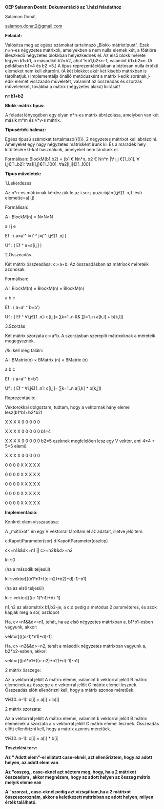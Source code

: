 **OEP Salamon Donát: Dokumentáció az 1.házi feladathoz**

Salamon Donát

[salamon.donat2@gmail.com](mailto:salamon.donat2@gmail.com)

**Feladat:**

Valósítsa meg az egész számokat tartalmazó „Blokk-mátrixtípust". Ezek n×n-es négyzetes mátrixok, amelyekben a nem nulla elemek két, a főátlóra illeszkedő négyzetes blokkban helyezkednek el. Az első blokk mérete legyen b1×b1, a másodiké b2×b2, ahol 1≤b1,b2≤n-1, valamint b1+b2=n. (A példában b1=4 és b2 =5.) A típus reprezentációjában a biztosan nulla értékű elemeket nem kell eltárolni. (A két blokkot akár két kisebb mátrixban is tárolhatjuk.) Implementálja önálló metódusként a mátrix i-edik sorának j-edik elemét visszaadó műveletet, valamint az összeadás és szorzás műveleteket, továbbá a mátrix (négyzetes alakú) kiírását!

**n=b1+b2**

**Blokk-mátrix típus:**

A feladat lényegében egy olyan n\*n-es mátrix ábrázolása, amelyben van két másik m\*m és v\*v-s mátrix.

**Típusérték-halmaz:**

Egész típusú számokat tartalmazó(\{0}), 2 négyzetes mátrixot kell ábrázolni. Amelyeket egy nagy négyzetes mátrixként írunk ki. És a maradék hely kitöltésére 0-kat használunk, amelyeket nem tárolunk el.

Formálisan: BlockM(b1,b2) = {b1 € Nn\*n, b2 € Nn\*n |∀ i,j €[1..b1], ∀ i,j€[1..b2]: ∀a1[i,j]€[1..100], ∀a2[i,j]€[1..100]

**Típus műveletek:**

1.Lekérdezés

Az n\*n-es mátrixnak kérdezzük le az i.sor j.pozícióján(i,j€[1..n]) lévő elemet(e=a[i,j]

Formálisan:

A : BlockM(n) × N×N×N

a i j e

Ef : ( a=a'^ i=i' ^ j=j'^ i,j€[1..n] )

Uf : ( Ef ^ e=a[i,j] )

2.Összeadás

Két mátrix összeadása: c:=a+b. Az összeadásban az mátrixok méreteik azonosak.

Formálisan:

A : BlockM(n) × BlockM(n) × BlockM(n)

a b c

Ef : ( a=a' ^ b=b')

Uf : ( Ef ^ ∀i,j€[1..n]: c[i,j]= ∑k=1..n && ∑l=1..n a[k,l] + b[k,l])

3.Szorzás

Két mátrix szorzata c:=a\*b. A szorzásban szereplő mátrixoknak a méreteik megegyeznek.

//ki kell még találni

A : BMatrix(n) × BMatrix (n) × BMatrix (n)

a b c

Ef : ( a=a'^ b=b')

Uf : ( Ef ^ ∀i,j€[1..n]: c[i,j]= ∑k=1..n a[i,k] \* b[k,j])

Reprezentáció:

Vektorokkal dolgoztam, tudtam, hogy a vektornak hány eleme lesz(b1\*b1+b2\*b2)

X X X X 0 0 0 0 0

X X X X 0 0 0 0 0 b1=4

X X X X 0 0 0 0 0 b2=5 ezeknek megfelelően lesz egy V vektor, ami 4\*4 + 5\*5 elemű

X X X X 0 0 0 0 0

0 0 0 0 X X X X X

0 0 0 0 X X X X X

0 0 0 0 X X X X X

0 0 0 0 X X X X X

0 0 0 0 X X X X X

**Implementáció:**

Konkrét elem visszaadása:

A „mátrixot" én egy V vektorral tároltam el az adatait, illetve jelöltem.

c:KapottParameter(sor) d:KapottParameter(oszlop)


c\<=n1&&d\<=n1 || c\>=n2&&d\>=n2

kiir:0

(ha a második teljesül)

kiir:vektor[((n1\*n1+((c-n2)\*n2)+d)-1)-n1]

(ha az első teljesül)

kiir: vektor[(((c-1)\*n1)+d)-1]

n1,n2 az alapmátrix b1,b2-je, a c,d pedig a metódus 2 paraméteres, és azok kapják meg a sor, oszlopot

Ha, c\<=n1&&d\<=n1, tehát, ha az első négyzetes mátrixban a, b1\*b1-esben vagyunk, akkor:

vektor[(((c-1)\*n1)+d)-1]

Ha, c\>=n2&&d\>=n2, tehát a második négyzetes mátrixban vagyunk a, b2\*b2-esben, akkor:

vektor[((n1\*n1+((c-n2)\*n2)+d)-1)-n1]

2 mátrix összege:

Az a vektorral jelölt A mátrix elemei, valamint b vektorral jelölt B mátrix elemeinek az összege a c vektorral jelölt C mátrix elemei lesznek. Összeadás előtt ellenőrizni kell, hogy a mátrix azonos méretűek.

∀i€[0..n-1]: c[i]:= a[i] + b[i]

2 mátrix szorzata:

Az a vektorral jelölt A mátrix elemei, valamint b vektorral jelölt B mátrix elemeinek a szorzata a c vektorral jelölt C mátrix elemei lesznek. Összeadás előtt ellenőrizni kell, hogy a mátrix azonos méretűek.

∀i€[0..n-1]: c[i]:= a[i] \* b[i]

**Tesztelési terv:**

**Az " Adott elem"-el ellátott case-eknél, azt ellenőriztem, hogy az adott helyen, az adott elem van.**

**Az "osszeg,, case-eknél azt néztem meg, hogy, ha a 2 mátrixot összeadom , akkor megnézem, hogy az adott helyen az összeg mátrix melyik eleme van**

**A "szorzat,, case-eknél pedig azt vizsgáltam,ha a 2 mátrixot összeszoroznám, akkor a keletkezett mátrixban az adott helyen, milyen érték található.**
